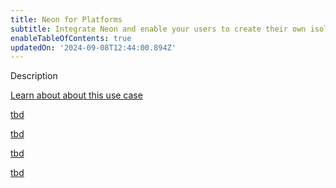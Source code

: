 ```yaml
---
title: Neon for Platforms
subtitle: Integrate Neon and enable your users to create their own isolated Postgres databases
enableTableOfContents: true
updatedOn: '2024-09-08T12:44:00.894Z'
---
```


Description

<DetailIconCards>

<a href="/docs/use-cases/about-platforms" description="Learn more about how you can you can integrate with Neon" icon="gui">Learn about about this use case</a>

<a href="/docs/use-cases/tbd" description="Get start with Neon" icon="chart-bar">tbd</a>

<a href="/docs/use-cases/tbd" description="Learn about with Neon" icon="database">tbd</a>

<a href="/docs/use-cases/tbd" description="Learn about on Neon" icon="openai">tbd</a>

<a href="/docs/use-cases/tbd" description="Learn how to on Neon" icon="filter">tbd</a>

</DetailIconCards>
